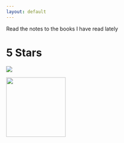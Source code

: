 ```yaml
---
layout: default
---
```


Read the notes to the books I have read lately

# 5 Stars

[![](http://ecx.images-amazon.com/images/I/51N+Ba1mYOL._AC_US160_.jpg)](./kleon-austin-show-your-work/index "Notes")

<a href="./slow-burn-burn-fat-faster/index"><img src="https://images-na.ssl-images-amazon.com/images/I/41q8%2BqIWqUL.jpg" height="160" width="160"></a>
